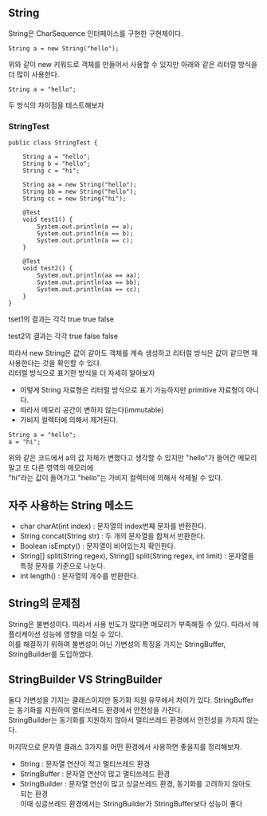 ## String    

String은 CharSequence 인터페이스를 구현한 구현체이다.  

```
String a = new String("hello");
```  
위와 같이 new 키워드로 객체를 만들어서 사용할 수 있지만 아래와 같은 리터럴 방식을 더 많이 사용한다.  

```
String a = "hello";
```

두 방식의 차이점을 테스트해보자

### StringTest

```
public class StringTest {

    String a = "hello";
    String b = "hello";
    String c = "hi";

    String aa = new String("hello");
    String bb = new String("hello");
    String cc = new String("hi");

    @Test
    void test1() {
        System.out.println(a == a);
        System.out.println(a == b);
        System.out.println(a == c);
    }

    @Test
    void test2() {
        System.out.println(aa == aa);
        System.out.println(aa == bb);
        System.out.println(aa == cc);
    }
}
```

tset1의 결과는 각각
  true
  true
  false

test2의 결과는 각각
  true
  false
  false
  
따라서 new String은 값이 같아도 객체를 계속 생성하고 리터럴 방식은 값이 같으면 재사용한다는 것을 확인할 수 있다.   
리터럴 방식으로 표기한 방식을 더 자세히 알아보자   

* 이렇게 String 자료형은 리터럴 방식으로 표기 가능하지만 primitive 자료형이 아니다.  
* 따라서 메모리 공간이 변하지 않는다(immutable) 
* 가비지 컬렉터에 의해서 제거된다.

```
String a = "hello";
a = "hi";
``` 
위와 같은 코드에서 a의 값 자체가 변했다고 생각할 수 있지만 "hello"가 들어간 메모리 말고 또 다른 영역의 메모리에  
"hi"라는 값이 들어가고 "hello"는 가비지 컬렉터에 의해서 삭제될 수 있다.

## 자주 사용하는 String 메소드  

* char charAt(int index) : 문자열의 index번째 문자를 반환한다.  
* String concat(String str) : 두 개의 문자열을 합쳐서 반환한다.  
* Boolean isEmpty() : 문자열이 비어있는지 확인한다.  
* String[] split(String regex), String[] split(String regex, int limit) : 문자열을 특정 문자를 기준으로 나눈다.
* int length() : 문자열의 개수를 반환한다.  

## String의 문제점   

String은 불변성이다. 따라서 사용 빈도가 많다면 메모리가 부족해질 수 있다. 따라서 애플리케이션 성능에 영향을 미칠 수 있다.  
이를 해결하기 위하여 불변성이 아닌 가변성의 특징을 가지는 StringBuffer, StringBuilder를 도입하였다.  

## StringBuilder VS StringBuilder

둘다 가변성을 가지는 클래스이지만 동기화 지원 유무에서 차이가 있다. StringBuffer는 동기화를 지원하여 멀티쓰레드 환경에서 안전성을 가진다.  
StringBuilder는 동기화를 지원하지 않아서 멀티쓰레드 환경에서 안전성을 가지지 않는다.  

마지막으로 문자열 클래스 3가지를 어떤 환경에서 사용하면 좋을지를 정리해보자.  
* String : 문자열 연산이 적고 멀티쓰레드 환경  
* StringBuffer : 문자열 연산이 많고 멀티쓰레드 환경  
* StringBuilder : 문자열 연산이 많고 싱글쓰레드 환경, 동기화를 고려하지 않아도 되는 환경  
이때 싱글쓰레드 환경에서는 StringBuilder가 StringBuffer보다 성능이 좋다


